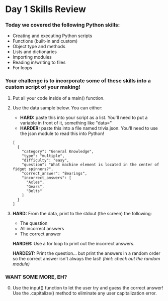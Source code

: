 # Day 1 Skills Review

### Today we covered the following Python skills:
- Creating and executing Python scripts
- Functions (built-in and custom)
- Object type and methods
- Lists and dictionaries
- Importing modules
- Reading in/writing to files
- For loops

### Your challenge is to incorporate some of these skills into a custom script of your making!

1. Put all your code inside of a main() function.

0. Use the data sample below. You can either:
    - **HARD:** paste this into your script as a list. You'll need to put a variable in front of it, something like "data="
    - **HARDER:** paste this into a file named trivia.json. You'll need to use the json module to read this into Python!


    ```
    [
      {
        "category": "General Knowledge",
        "type": "multiple",
        "difficulty": "easy",
        "question": "What machine element is located in the center of fidget spinners?",
        "correct_answer": "Bearings",
        "incorrect_answers": [
          "Axles",
          "Gears",
          "Belts"
        ]
      }
    ]
    ```

0. **HARD:** From the data, print to the stdout (the screen) the following:
    - The question
    - All incorrect answers
    - The correct answer

   **HARDER:** Use a for loop to print out the incorrect answers.
   
   **HARDEST:** Print the question... but print the answers in a random order so the correct answer isn't always the last! *(hint: check out the random module)*
   
### WANT SOME MORE, EH?

0. Use the input() function to let the user try and guess the correct answer! Use the .capitalize() method to eliminate any user capitalization error.
